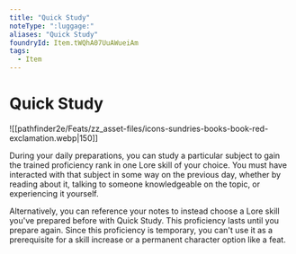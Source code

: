 ```yaml
---
title: "Quick Study"
noteType: ":luggage:"
aliases: "Quick Study"
foundryId: Item.tWQhA07UuAWueiAm
tags:
  - Item
---
```


# Quick Study
![[pathfinder2e/Feats/zz_asset-files/icons-sundries-books-book-red-exclamation.webp|150]]

During your daily preparations, you can study a particular subject to gain the trained proficiency rank in one Lore skill of your choice. You must have interacted with that subject in some way on the previous day, whether by reading about it, talking to someone knowledgeable on the topic, or experiencing it yourself.

Alternatively, you can reference your notes to instead choose a Lore skill you've prepared before with Quick Study. This proficiency lasts until you prepare again. Since this proficiency is temporary, you can't use it as a prerequisite for a skill increase or a permanent character option like a feat.
